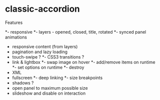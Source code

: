 classic-accordion
=================

Features

*- responsive
*- layers - opened, closed, title, rotated
*- synced panel animations
* responsive content (from layers)
* pagination and lazy loading
* touch-swipe ?
*- CSS3 transitions ?
* link & lightbox
*- swap image on hover
*- add/remove items on runtime
*- set options on runtime
*- destroy
* XML
* fullscreen
*- deep linking
*- size breakpoints
* shadows ?
* open panel to maximum possible size
* slideshow and disable on interaction